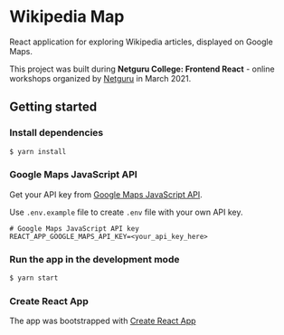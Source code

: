 # Wikipedia Map

React application for exploring Wikipedia articles, displayed on Google Maps.

This project was built during **Netguru College: Frontend React** - online workshops organized by [Netguru](https://www.netguru.com/) in March 2021.

## Getting started

### Install dependencies

```bash
$ yarn install
```

### Google Maps JavaScript API

Get your API key from [Google Maps JavaScript API](https://developers.google.com/maps/documentation/javascript/get-api-key).

Use `.env.example` file to create `.env` file with your own API key.

```env
# Google Maps JavaScript API key
REACT_APP_GOOGLE_MAPS_API_KEY=<your_api_key_here>
```

### Run the app in the development mode

```bash
$ yarn start
```

### Create React App

The app was bootstrapped with [Create React App](https://create-react-app.dev/docs/getting-started)
